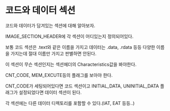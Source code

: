 # 코드와 데이터 섹션

코드와 데이터가 담겨있는 섹션에 대해 알아보자.

IMAGE_SECTION_HEADER에 각 섹션이 어디있는지 정의되어있다.

보통 코드 섹션은 .text와 같은 이름을 가지고 데이터는 .data, .rdata 등등 다양한 이름을 가지는데 절대 이름만 가지고 판별하면 안된다.

이 섹션이 무슨 섹션인지는 섹션헤더의 Characteristics값을 봐야한다.

CNT_CODE, MEM_EXCUTE등의 플래그를 보아야 한다.

CNT_CODE가 세팅되어있다면 코드 섹션이고 INITIAL_DATA, UNINITIAL_DATA 플래그가 설정되었다면 데이터 섹션이 된다.

각 섹션에는 다른 데이터 디렉토리를 포함할 수 있다.(IAT, EAT 등등..)

